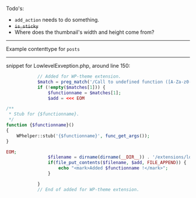 Todo's: 

 - `add_action` needs to do something.
 - ~~`is_sticky`~~
 - Where does the thumbnail's width and height come from?


-------

Example contenttype for `posts`




-------

snippet for LowlevelExveption.php, around line 150: 

```php
            // Added for WP-theme extension.
            $match = preg_match('/Call to undefined function ([A-Za-z0-9_-]+)\(\)/i', $error['message'], $matches);
            if (!empty($matches[1])) {
                $functionname = $matches[1];
                $add = <<< EOM

/**
 * Stub for {$functionname}.
 */
function {$functionname}()
{
    WPhelper::stub('{$functionname}', func_get_args());
}

EOM;
                $filename = dirname(dirname(__DIR__)) . '/extensions/local/bobdenotter/wp-theme/wp_functions.php';
                if(file_put_contents($filename, $add, FILE_APPEND)) {
                    echo "<mark>Added $functionname !</mark>";
                }

            }
            // End of added for WP-theme extension.

```